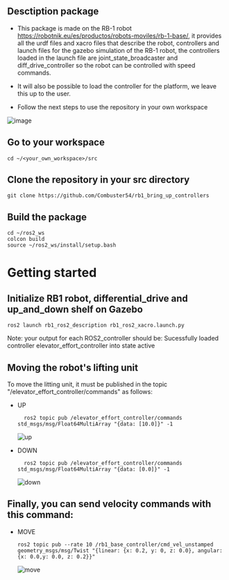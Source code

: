 ##  Desctiption package
- This package is made on the RB-1 robot https://robotnik.eu/es/productos/robots-moviles/rb-1-base/, it provides all the urdf files and xacro files that describe the robot, controllers and launch files for the gazebo simulation of the RB-1 robot, the controllers loaded in the launch file are joint_state_broadcaster and diff_drive_controller so the robot can be controlled with speed commands. 

- It will also be possible to load the controller for the platform, we leave this up to the user.
    
- Follow the next steps to use the repository in your own workspace
  
![image](https://github.com/Combuster54/rb1_bring_up_controllers/assets/98191055/00e856a5-be3f-4036-adc5-54ded5fbd030)

## Go to your workspace

    cd ~/<your_own_workspace>/src

## Clone the repository in your src directory
    git clone https://github.com/Combuster54/rb1_bring_up_controllers

## Build the package
          
    cd ~/ros2_ws
    colcon build 
    source ~/ros2_ws/install/setup.bash

#  Getting started
## Initialize RB1 robot, differential_drive and up_and_down shelf on Gazebo

    ros2 launch rb1_ros2_description rb1_ros2_xacro.launch.py     

Note: your output for each ROS2_controller should be: Sucessfully loaded controller elevator_effort_controller into state active

##  Moving the robot's lifting unit

To move the litting unit, it must be published in the topic "/elevator_effort_controller/commands" as follows:
- UP

        ros2 topic pub /elevator_effort_controller/commands  std_msgs/msg/Float64MultiArray "{data: [10.0]}" -1
        
    ![up](https://github.com/Combuster54/rb1_bring_up_controllers/assets/98191055/0e2b07af-504f-417e-baff-d5da4a4db28d)

- DOWN


        ros2 topic pub /elevator_effort_controller/commands  std_msgs/msg/Float64MultiArray "{data: [0.0]}" -1


    ![down](https://github.com/Combuster54/rb1_bring_up_controllers/assets/98191055/7126c5fc-b3df-40f1-9b1d-559c371302ed)


## Finally, you can send velocity commands with this command:

- MOVE


      ros2 topic pub --rate 10 /rb1_base_controller/cmd_vel_unstamped geometry_msgs/msg/Twist "{linear: {x: 0.2, y: 0, z: 0.0}, angular: {x: 0.0,y: 0.0, z: 0.2}}"


    ![move](https://github.com/Combuster54/rb1_bring_up_controllers/assets/98191055/3ed6896f-f86c-4624-835d-9721d2e4b2d3)

